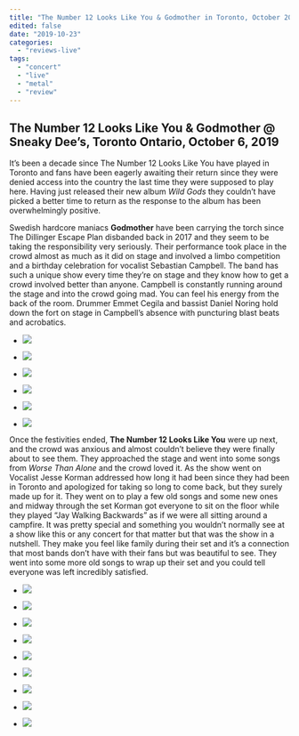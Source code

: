 ```yaml
---
title: "The Number 12 Looks Like You & Godmother in Toronto, October 2019"
edited: false
date: "2019-10-23"
categories:
  - "reviews-live"
tags:
  - "concert"
  - "live"
  - "metal"
  - "review"
---
```


## The Number 12 Looks Like You & Godmother @ Sneaky Dee’s, Toronto Ontario, October 6, 2019

It’s been a decade since The Number 12 Looks Like You have played in Toronto and fans have been eagerly awaiting their return since they were denied access into the country the last time they were supposed to play here. Having just released their new album _Wild Gods_ they couldn’t have picked a better time to return as the response to the album has been overwhelmingly positive.

Swedish hardcore maniacs **Godmother** have been carrying the torch since The Dillinger Escape Plan disbanded back in 2017 and they seem to be taking the responsibility very seriously. Their performance took place in the crowd almost as much as it did on stage and involved a limbo competition and a birthday celebration for vocalist Sebastian Campbell. The band has such a unique show every time they’re on stage and they know how to get a crowd involved better than anyone. Campbell is constantly running around the stage and into the crowd going mad. You can feel his energy from the back of the room. Drummer Emmet Cegila and bassist Daniel Noring hold down the fort on stage in Campbell’s absence with puncturing blast beats and acrobatics.

- ![](https://www.hellbound.ca/wp-content/uploads/2019/10/Godmother1.jpg)

- ![](https://www.hellbound.ca/wp-content/uploads/2019/10/Godmother5.jpg)

- ![](https://www.hellbound.ca/wp-content/uploads/2019/10/Godmother2.jpg)

- ![](https://www.hellbound.ca/wp-content/uploads/2019/10/Godmother.jpg)

- ![](https://www.hellbound.ca/wp-content/uploads/2019/10/Godmother3.jpg)

- ![](https://www.hellbound.ca/wp-content/uploads/2019/10/Godmother4.jpg)


Once the festivities ended, **The Number 12 Looks Like You** were up next, and the crowd was anxious and almost couldn’t believe they were finally about to see them. They approached the stage and went into some songs from _Worse Than Alone_ and the crowd loved it. As the show went on Vocalist Jesse Korman addressed how long it had been since they had been in Toronto and apologized for taking so long to come back, but they surely made up for it. They went on to play a few old songs and some new ones and midway through the set Korman got everyone to sit on the floor while they played “Jay Walking Backwards” as if we were all sitting around a campfire. It was pretty special and something you wouldn’t normally see at a show like this or any concert for that matter but that was the show in a nutshell. They make you feel like family during their set and it’s a connection that most bands don’t have with their fans but was beautiful to see. They went into some more old songs to wrap up their set and you could tell everyone was left incredibly satisfied.

- ![](https://www.hellbound.ca/wp-content/uploads/2019/10/The-Number-12-Looks-Like-You8.jpg)

- ![](https://www.hellbound.ca/wp-content/uploads/2019/10/The-Number-12-Looks-Like-You5.jpg)

- ![](https://www.hellbound.ca/wp-content/uploads/2019/10/The-Number-12-Looks-Like-You1.jpg)

- ![](https://www.hellbound.ca/wp-content/uploads/2019/10/The-Number-12-Looks-Like-You7.jpg)

- ![](https://www.hellbound.ca/wp-content/uploads/2019/10/The-Number-12-Looks-Like-You2.jpg)

- ![](https://www.hellbound.ca/wp-content/uploads/2019/10/The-Number-12-Looks-Like-You3.jpg)

- ![](https://www.hellbound.ca/wp-content/uploads/2019/10/The-Number-12-Looks-Like-You6.jpg)

- ![](https://www.hellbound.ca/wp-content/uploads/2019/10/The-Number-12-Looks-Like-You9.jpg)

- ![](https://www.hellbound.ca/wp-content/uploads/2019/10/The-Number-12-Looks-Like-You10.jpg)
